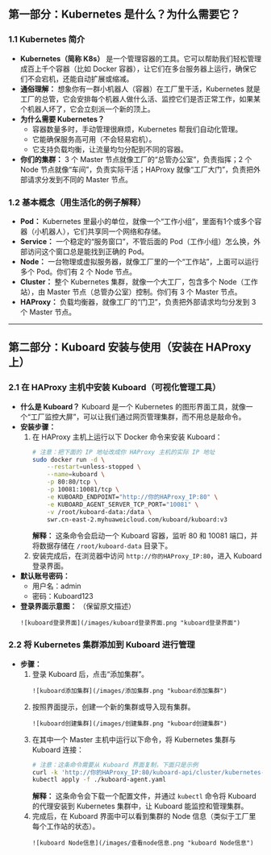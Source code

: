 ## 第一部分：Kubernetes 是什么？为什么需要它？

### **1.1 Kubernetes 简介**
- **Kubernetes（简称 K8s）** 是一个管理容器的工具。它可以帮助我们轻松管理成百上千个容器（比如 Docker 容器），让它们在多台服务器上运行，确保它们不会宕机，还能自动扩展或缩减。
- **通俗理解：** 想象你有一群小机器人（容器）在工厂里干活，Kubernetes 就是工厂的总管，它会安排每个机器人做什么活、监控它们是否正常工作，如果某个机器人坏了，它会立刻派一个新的顶上。
- **为什么需要 Kubernetes？**
  - 容器数量多时，手动管理很麻烦，Kubernetes 帮我们自动化管理。
  - 它能确保服务高可用（不会轻易宕机）。
  - 它支持负载均衡，让流量均匀分配到不同的容器。
- **你们的集群：** 3 个 Master 节点就像工厂的“总管办公室”，负责指挥；2 个 Node 节点就像“车间”，负责实际干活；HAProxy 就像“工厂大门”，负责把外部请求分发到不同的 Master 节点。

### **1.2 基本概念（用生活化的例子解释）**
- **Pod：** Kubernetes 里最小的单位，就像一个“工作小组”，里面有1个或多个容器（小机器人），它们共享同一个网络和存储。
- **Service：** 一个稳定的“服务窗口”，不管后面的 Pod（工作小组）怎么换，外部访问这个窗口总是能找到正确的 Pod。
- **Node：** 一台物理或虚拟服务器，就像工厂里的一个“工作站”，上面可以运行多个 Pod。你们有 2 个 Node 节点。
- **Cluster：** 整个 Kubernetes 集群，就像一个大工厂，包含多个 Node（工作站），由 Master 节点（总管办公室）控制。你们有 3 个 Master 节点。
- **HAProxy：** 负载均衡器，就像工厂的“门卫”，负责把外部请求均匀分发到 3 个 Master 节点。

---

## 第二部分：Kuboard 安装与使用（安装在 HAProxy 上）

### **2.1 在 HAProxy 主机中安装 Kuboard（可视化管理工具）**
- **什么是 Kuboard？** Kuboard 是一个 Kubernetes 的图形界面工具，就像一个“工厂监控大屏”，可以让我们通过网页管理集群，而不用总是敲命令。
- **安装步骤：**
  1. 在 HAProxy 主机上运行以下 Docker 命令来安装 Kuboard：
     ```bash
     # 注意：把下面的 IP 地址改成你 HAProxy 主机的实际 IP 地址
     sudo docker run -d \
         --restart=unless-stopped \
         --name=kuboard \
         -p 80:80/tcp \
         -p 10081:10081/tcp \
         -e KUBOARD_ENDPOINT="http://你的HAProxy_IP:80" \
         -e KUBOARD_AGENT_SERVER_TCP_PORT="10081" \
         -v /root/kuboard-data:/data \
         swr.cn-east-2.myhuaweicloud.com/kuboard/kuboard:v3
     ```
     **解释：** 这条命令会启动一个 Kuboard 容器，监听 80 和 10081 端口，并将数据存储在 `/root/kuboard-data` 目录下。
  2. 安装完成后，在浏览器中访问 `http://你的HAProxy_IP:80`，进入 Kuboard 登录界面。
- **默认账号密码：**
  - 用户名：admin
  - 密码：Kuboard123
- **登录界面示意图：** （保留原文描述）
  ```
  ![kuboard登录界面](/images/kuboard登录界面.png "kuboard登录界面")
  ```

### **2.2 将 Kubernetes 集群添加到 Kuboard 进行管理**
- **步骤：**
  1. 登录 Kuboard 后，点击“添加集群”。
     ```
     ![kuboard添加集群](/images/添加集群.png "kuboard添加集群")
     ```
  2. 按照界面提示，创建一个新的集群或导入现有集群。
     ```
     ![kuboard创建集群](/images/创建集群.png "kuboard创建集群")
     ```
  3. 在其中一个 Master 主机中运行以下命令，将 Kubernetes 集群与 Kuboard 连接：
     ```bash
     # 注意：这条命令需要从 Kuboard 界面复制，下面只是示例
     curl -k 'http://你的HAProxy_IP:80/kuboard-api/cluster/kubernetes-test/kind/KubernetesCluster/kubernetes-test/resource/installAgentToKubernetes?token=你的Token' > kuboard-agent.yaml
     kubectl apply -f ./kuboard-agent.yaml
     ```
     **解释：** 这条命令会下载一个配置文件，并通过 `kubectl` 命令将 Kuboard 的代理安装到 Kubernetes 集群中，让 Kuboard 能监控和管理集群。
  4. 完成后，在 Kuboard 界面中可以看到集群的 Node 信息（类似于工厂里每个工作站的状态）。
     ```
     ![kuboard Node信息](/images/查看node信息.png "kuboard Node信息")
     ```
